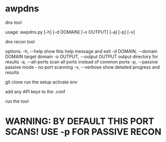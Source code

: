 # awpdns
dns tool

usage: awpdns.py [-h] [-d DOMAIN] [-o OUTPUT] [-a] [-p] [-v]

dns recon tool

options:
  -h, --help            show this help message and exit
  -d DOMAIN, --domain DOMAIN
                        target domain
  -o OUTPUT, --output OUTPUT
                        output directory for results
  -a, --all-ports       scan all ports instead of common ports
  -p, --passive         passive mode - no port scanning
  -v, --verbose         show detailed progress and results


git clone
run the setup
activate env

add any API keys to the .conf

run the tool

# WARNING: BY DEFAULT THIS PORT SCANS! USE -p FOR PASSIVE RECON
